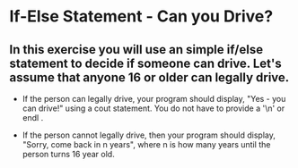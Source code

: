 # If-Else Statement - Can you Drive?
## In this exercise you will use an simple if/else  statement to decide if someone can drive. Let's assume that anyone 16 or older can legally drive.

* If the person can legally drive, your program should display, "Yes - you can drive!" using a cout  statement. You do not have to provide a '\n' or endl .

* If the person cannot legally drive, then your program should display, "Sorry, come back in n  years", where n is how many years until the person turns 16 year old.